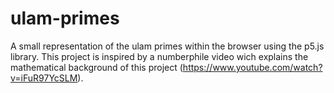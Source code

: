 # ulam-primes
A small representation of the ulam primes within the browser using the p5.js library. This project is inspired by a numberphile video wich explains the mathematical background of this project (https://www.youtube.com/watch?v=iFuR97YcSLM).
